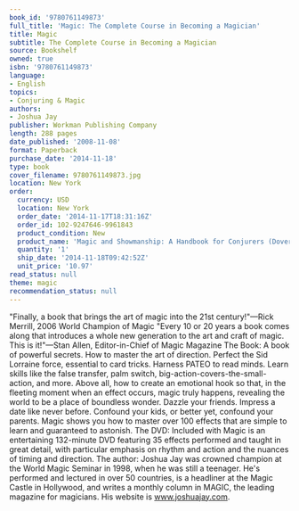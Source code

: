 ```yaml
---
book_id: '9780761149873'
full_title: 'Magic: The Complete Course in Becoming a Magician'
title: Magic
subtitle: The Complete Course in Becoming a Magician
source: Bookshelf
owned: true
isbn: '9780761149873'
language:
- English
topics:
- Conjuring & Magic
authors:
- Joshua Jay
publisher: Workman Publishing Company
length: 288 pages
date_published: '2008-11-08'
format: Paperback
purchase_date: '2014-11-18'
type: book
cover_filename: 9780761149873.jpg
location: New York
order:
  currency: USD
  location: New York
  order_date: '2014-11-17T18:31:16Z'
  order_id: 102-9247646-9961843
  product_condition: New
  product_name: 'Magic and Showmanship: A Handbook for Conjurers (Dover Magic Books)'
  quantity: '1'
  ship_date: '2014-11-18T09:42:52Z'
  unit_price: '10.97'
read_status: null
theme: magic
recommendation_status: null
---
```

"Finally, a book that brings the art of magic into the 21st century!"—Rick Merrill, 2006 World Champion of Magic "Every 10 or 20 years a book comes along that introduces a whole new generation to the art and craft of magic. This is it!"—Stan Allen, Editor-in-Chief of Magic Magazine The Book: A book of powerful secrets. How to master the art of direction. Perfect the Sid Lorraine force, essential to card tricks. Harness PATEO to read minds. Learn skills like the false transfer, palm switch, big-action-covers-the-small-action, and more. Above all, how to create an emotional hook so that, in the fleeting moment when an effect occurs, magic truly happens, revealing the world to be a place of boundless wonder. Dazzle your friends. Impress a date like never before. Confound your kids, or better yet, confound your parents. Magic shows you how to master over 100 effects that are simple to learn and guaranteed to astonish. The DVD: Included with Magic is an entertaining 132-minute DVD featuring 35 effects performed and taught in great detail, with particular emphasis on rhythm and action and the nuances of timing and direction. The author: Joshua Jay was crowned champion at the World Magic Seminar in 1998, when he was still a teenager. He's performed and lectured in over 50 countries, is a headliner at the Magic Castle in Hollywood, and writes a monthly column in MAGIC, the leading magazine for magicians. His website is www.joshuajay.com.

